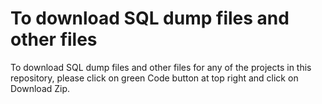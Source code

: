 # To download SQL dump files and other files

To download SQL dump files and other files for any of the projects in this repository, please click on green Code button at top right and click on Download Zip. 
